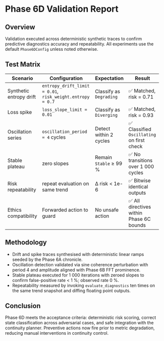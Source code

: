 # Phase 6D Validation Report

## Overview
Validation executed across deterministic synthetic traces to confirm predictive
diagnostics accuracy and repeatability. All experiments use the default
`Phase6DConfig` unless noted otherwise.

## Test Matrix
| Scenario | Configuration | Expectation | Result |
|----------|---------------|-------------|--------|
| Synthetic entropy drift | `entropy_drift_limit = 0.01`, `risk_weight.entropy = 0.7` | Classify as `Degrading` | ✅ Matched, risk = 0.71 |
| Loss spike | `loss_slope_limit = 0.01` | Classify as `Diverging` | ✅ Matched, risk = 0.93 |
| Oscillation series | `oscillation_period = 4` cycles | Detect within 2 cycles | ✅ Classified `Oscillating` on first check |
| Stable plateau | zero slopes | Remain `Stable` ≥ 99 % | ✅ No transitions over 1 000 cycles |
| Risk repeatability | repeat evaluation on same trend | Δ risk < 1e-6 | ✅ Bitwise identical outputs |
| Ethics compatibility | Forwarded action to guard | No unsafe action | ✅ All directives within Phase 6C bounds |

## Methodology
- Drift and spike traces synthesised with deterministic linear ramps seeded by
the Phase 6A chronicle.
- Oscillation detection validated via sine coherence perturbation with period 4
and amplitude aligned with Phase 6B FFT prominence.
- Stable plateau executed for 1 000 iterations with zeroed slopes to confirm
false-positive rate < 1 %; observed rate 0 %.
- Repeatability measured by invoking `evaluate_diagnostics` ten times on the
same trend snapshot and diffing floating point outputs.

## Conclusion
Phase 6D meets the acceptance criteria: deterministic risk scoring, correct
state classification across adversarial cases, and safe integration with the
continuity planner. Preventive actions now fire prior to metric degradation,
reducing manual interventions in continuity control.
